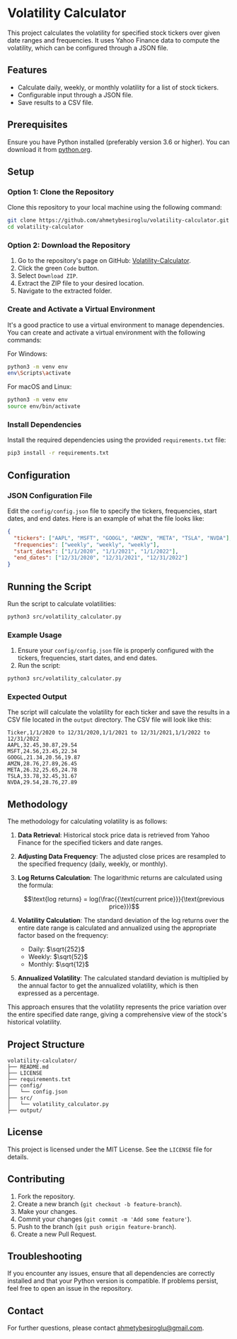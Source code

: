 
# Volatility Calculator

This project calculates the volatility for specified stock tickers over given date ranges and frequencies. It uses Yahoo Finance data to compute the volatility, which can be configured through a JSON file.

## Features

- Calculate daily, weekly, or monthly volatility for a list of stock tickers.
- Configurable input through a JSON file.
- Save results to a CSV file.

## Prerequisites

Ensure you have Python installed (preferably version 3.6 or higher). You can download it from [python.org](https://www.python.org/).

## Setup

### Option 1: Clone the Repository

Clone this repository to your local machine using the following command:

```bash
git clone https://github.com/ahmetybesiroglu/volatility-calculator.git
cd volatility-calculator
```

### Option 2: Download the Repository

1. Go to the repository's page on GitHub: [Volatility-Calculator](https://github.com/ahmetybesiroglu/volatility-calculator).
2. Click the green `Code` button.
3. Select `Download ZIP`.
4. Extract the ZIP file to your desired location.
5. Navigate to the extracted folder.

### Create and Activate a Virtual Environment

It's a good practice to use a virtual environment to manage dependencies. You can create and activate a virtual environment with the following commands:

For Windows:

```bash
python3 -m venv env
env\Scripts\activate
```

For macOS and Linux:

```bash
python3 -m venv env
source env/bin/activate
```

### Install Dependencies

Install the required dependencies using the provided `requirements.txt` file:

```bash
pip3 install -r requirements.txt
```

## Configuration

### JSON Configuration File

Edit the `config/config.json` file to specify the tickers, frequencies, start dates, and end dates. Here is an example of what the file looks like:

```json
{
  "tickers": ["AAPL", "MSFT", "GOOGL", "AMZN", "META", "TSLA", "NVDA"],
  "frequencies": ["weekly", "weekly", "weekly"],
  "start_dates": ["1/1/2020", "1/1/2021", "1/1/2022"],
  "end_dates": ["12/31/2020", "12/31/2021", "12/31/2022"]
}
```

## Running the Script

Run the script to calculate volatilities:

```bash
python3 src/volatility_calculator.py
```

### Example Usage

1. Ensure your `config/config.json` file is properly configured with the tickers, frequencies, start dates, and end dates.
2. Run the script:

```bash
python3 src/volatility_calculator.py
```

### Expected Output

The script will calculate the volatility for each ticker and save the results in a CSV file located in the `output` directory. The CSV file will look like this:

```csv
Ticker,1/1/2020 to 12/31/2020,1/1/2021 to 12/31/2021,1/1/2022 to 12/31/2022
AAPL,32.45,30.87,29.54
MSFT,24.56,23.45,22.34
GOOGL,21.34,20.56,19.87
AMZN,28.76,27.89,26.45
META,26.32,25.65,24.78
TSLA,33.78,32.45,31.67
NVDA,29.54,28.76,27.89
```

## Methodology

The methodology for calculating volatility is as follows:

1. **Data Retrieval**: Historical stock price data is retrieved from Yahoo Finance for the specified tickers and date ranges.
2. **Adjusting Data Frequency**: The adjusted close prices are resampled to the specified frequency (daily, weekly, or monthly).
3. **Log Returns Calculation**: The logarithmic returns are calculated using the formula:

   $$\text{log returns} = log(\frac{{\text{current price}}}{\text{previous price}})$$

4. **Volatility Calculation**: The standard deviation of the log returns over the entire date range is calculated and annualized using the appropriate factor based on the frequency:
   - Daily: $\sqrt{252}$
   - Weekly: $\sqrt{52}$
   - Monthly: $\sqrt{12}$
5. **Annualized Volatility**: The calculated standard deviation is multiplied by the annual factor to get the annualized volatility, which is then expressed as a percentage.

This approach ensures that the volatility represents the price variation over the entire specified date range, giving a comprehensive view of the stock's historical volatility.


## Project Structure

```
volatility-calculator/
├── README.md
├── LICENSE
├── requirements.txt
├── config/
│   └── config.json
├── src/
│   └── volatility_calculator.py
├── output/
```

## License

This project is licensed under the MIT License. See the `LICENSE` file for details.

## Contributing

1. Fork the repository.
2. Create a new branch (`git checkout -b feature-branch`).
3. Make your changes.
4. Commit your changes (`git commit -m 'Add some feature'`).
5. Push to the branch (`git push origin feature-branch`).
6. Create a new Pull Request.

## Troubleshooting

If you encounter any issues, ensure that all dependencies are correctly installed and that your Python version is compatible. If problems persist, feel free to open an issue in the repository.

## Contact

For further questions, please contact ahmetybesiroglu@gmail.com.
